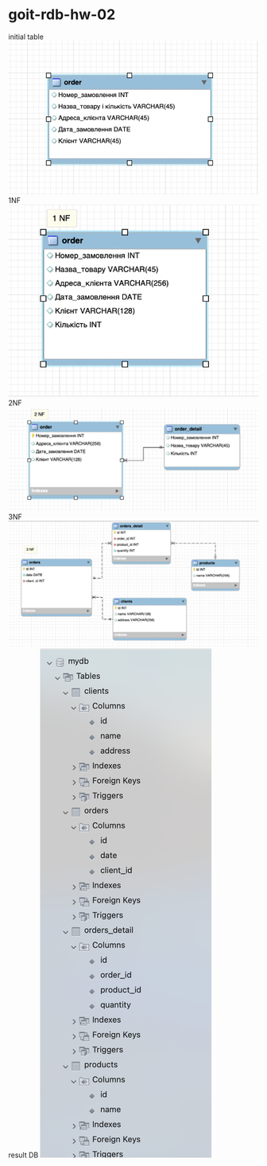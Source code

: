 # goit-rdb-hw-02

initial table
![initial table](./initial.png "initial table")
1NF
![1NF table](./1NF.png "1NF")
2NF
![2NF table](./2NF.png "2NF")
3NF
![3NF table](./3NF.png "3NF")
result DB
![result DB](./resultDB.png "resultDB")
